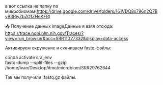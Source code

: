 а вот ссылка на папку по микробиомам(https://drive.google.com/drive/folders/1GIVDQ8x796n2Q7BvB3RiyZbZO1ZHeKFR)

📥 Получение данных imageДанные я взял отсюда: https://trace.ncbi.nlm.nih.gov/Traces/?view=run_browser&acc=SRR11027332&display=data-access

Активируем окружение и скачиваем fastq-файлы:

conda activate sra_env  
fastq-dump --split-files --gzip /home/ivan/Desktop/itmo/microbiom/SRR29762644

Так мы получили .fastq.gz файлы.
